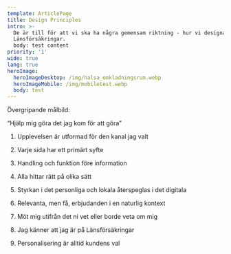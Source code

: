 ```yaml
---
template: ArticlePage
title: Design Principles
intro: >-
  De är till för att vi ska ha några gemensam riktning - hur vi designar för
  Länsförsäkringar.
  body: test content
priority: '1'
wide: true
lang: true
heroImage:
  heroImageDesktop: /img/halsa_omkladningsrum.webp
  heroImageMobile: /img/mobiletest.webp
  body: test
---
```

Övergripande målbild:

 “Hjälp mig göra det jag kom för att göra”





1.  Upplevelsen är utformad för den kanal jag valt





2. Varje sida har ett primärt syfte





3. Handling och funktion före information





4. Alla hittar rätt på olika sätt





5. Styrkan i det personliga och lokala återspeglas i det digitala





6. Relevanta, men få, erbjudanden i en naturlig kontext





7. Möt mig utifrån det ni vet eller borde veta om mig





8. Jag känner att jag är på Länsförsäkringar





9. Personalisering är alltid kundens val
